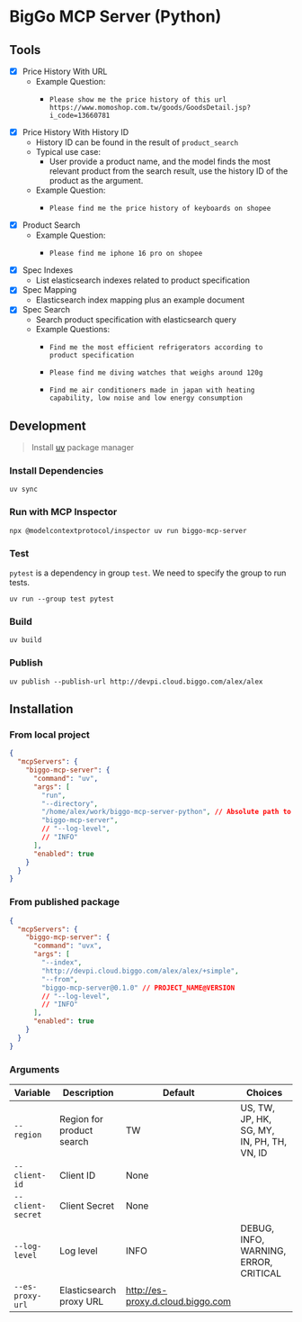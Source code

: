 # BigGo MCP Server (Python)

## Tools
- [x] Price History With URL
  - Example Question:
    - ```
      Please show me the price history of this url https://www.momoshop.com.tw/goods/GoodsDetail.jsp?i_code=13660781
      ```
- [x] Price History With History ID
  - History ID can be found in the result of `product_search`
  - Typical use case:
    - User provide a product name, and the model finds the most relevant product from the search result, use the history ID of the product as the argument.
  - Example Question:
    - ```
      Please find me the price history of keyboards on shopee
      ```
- [x] Product Search
  - Example Question: 
    - ```
      Please find me iphone 16 pro on shopee
      ```
- [x] Spec Indexes
  - List elasticsearch indexes related to product specification
- [x] Spec Mapping
  - Elasticsearch index mapping plus an example document
- [x] Spec Search
  - Search product specification with elasticsearch query
  - Example Questions: 
    - ```
      Find me the most efficient refrigerators according to product specification
      ```
    - ```
      Please find me diving watches that weighs around 120g
      ```
    - ```
      Find me air conditioners made in japan with heating capability, low noise and low energy consumption
      ```

## Development
> Install [uv](https://docs.astral.sh/uv/) package manager

### Install Dependencies
```
uv sync
```

### Run with MCP Inspector
```
npx @modelcontextprotocol/inspector uv run biggo-mcp-server
```

### Test
`pytest` is a dependency in group `test`.
We need to specify the group to run tests.
```
uv run --group test pytest
```

### Build 
```
uv build
```

### Publish
```
uv publish --publish-url http://devpi.cloud.biggo.com/alex/alex
```


## Installation
### From local project
```json
{
  "mcpServers": {
    "biggo-mcp-server": {
      "command": "uv",
      "args": [
        "run",
        "--directory",
        "/home/alex/work/biggo-mcp-server-python", // Absolute path to project
        "biggo-mcp-server",
        // "--log-level",
        // "INFO"
      ],
      "enabled": true
    }
  }
}
```
### From published package
```json
{
  "mcpServers": {
    "biggo-mcp-server": {
      "command": "uvx",
      "args": [
        "--index",
        "http://devpi.cloud.biggo.com/alex/alex/+simple",
        "--from",
        "biggo-mcp-server@0.1.0" // PROJECT_NAME@VERSION
        // "--log-level",
        // "INFO"
      ],
      "enabled": true
    }
  }
}
```

### Arguments
| Variable          | Description               | Default                           | Choices                                    |
| ----------------- | ------------------------- | --------------------------------- | ------------------------------------------ |
| `--region`        | Region for product search | TW                                | US, TW, JP, HK, SG, MY, IN, PH, TH, VN, ID |
| `--client-id`     | Client ID                 | None                              |                                            |
| `--client-secret` | Client Secret             | None                              |                                            |
| `--log-level`     | Log level                 | INFO                              | DEBUG, INFO, WARNING, ERROR, CRITICAL      |
| `--es-proxy-url`  | Elasticsearch proxy URL   | http://es-proxy.d.cloud.biggo.com |                                            |
